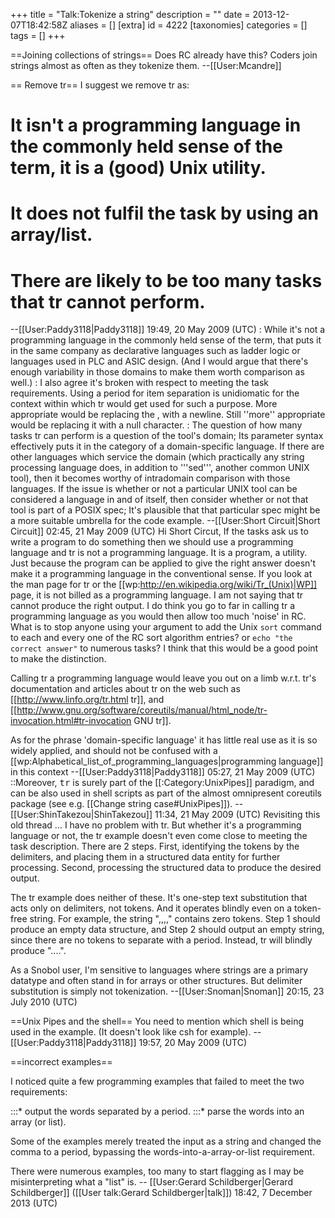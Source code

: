 +++
title = "Talk:Tokenize a string"
description = ""
date = 2013-12-07T18:42:58Z
aliases = []
[extra]
id = 4222
[taxonomies]
categories = []
tags = []
+++

==Joining collections of strings==
Does RC already have this? Coders join strings almost as often as they tokenize them. --[[User:Mcandre]]

== Remove tr==
I suggest we remove tr as:
# It isn't a programming language in the commonly held sense of the term, it is a (good) Unix utility.
# It does not fulfil the task by using an array/list.
# There are likely to be too many tasks that tr cannot perform.
--[[User:Paddy3118|Paddy3118]] 19:49, 20 May 2009 (UTC)
: While it's not a programming language in the commonly held sense of the term, that puts it in the same company as declarative languages such as ladder logic or languages used in PLC and ASIC design. (And I would argue that there's enough variability in those domains to make them worth comparison as well.)
: I also agree it's broken with respect to meeting the task requirements.  Using a period for item separation is unidiomatic for the context within which tr would get used for such a purpose.  More appropriate would be replacing the , with a newline.  Still ''more'' appropriate would be replacing it with a null character.
: The question of how many tasks tr can perform is a question of the tool's domain; Its parameter syntax effectively puts it in the category of a domain-specific language.  If there are other languages which service the domain (which practically any string processing language does, in addition to '''sed''', another common UNIX tool), then it becomes worthy of intradomain comparison with those languages.  If the issue is whether or not a particular UNIX tool can be considered a language in and of itself, then consider whether or not that tool is part of a POSIX spec; It's plausible that that particular spec might be a more suitable umbrella for the code example. --[[User:Short Circuit|Short Circuit]] 02:45, 21 May 2009 (UTC)
Hi Short Circut, If the tasks ask us to write a program to do something then we should use a programming language and tr is not a programming language. It is a program, a utility. Just because the program can be applied to give the right answer doesn't make it a programming language in the conventional sense. If you look at the man page for tr or the [[wp:http://en.wikipedia.org/wiki/Tr_(Unix)|WP]] page, it is not billed as a programming language. I am not saying that tr cannot produce the right output. I do think you go to far in calling tr a programming language as you would then allow too much 'noise' in RC. What is to stop anyone using your argument to add the Unix <code>sort</code> command to each and every one of the RC sort algorithm entries? or <code>echo "the correct answer"</code> to numerous tasks? I think that this would be a good point to make the distinction.

Calling tr a programming language would leave you out on a limb w.r.t. tr's documentation and articles about tr on the web such as [[http://www.linfo.org/tr.html tr]], and [[http://www.gnu.org/software/coreutils/manual/html_node/tr-invocation.html#tr-invocation GNU tr]].

As for the phrase 'domain-specific language' it has little real use as it is so widely applied, and should not be confused with a [[wp:Alphabetical_list_of_programming_languages|programming language]] in this context --[[User:Paddy3118|Paddy3118]] 05:27, 21 May 2009 (UTC)
::Moreover, <tt>tr</tt> is surely part of the [[:Category:UnixPipes]] paradigm, and can be also used in shell scripts as part of the almost omnipresent coreutils package (see e.g. [[Change string case#UnixPipes]]). --[[User:ShinTakezou|ShinTakezou]] 11:34, 21 May 2009 (UTC)
Revisiting this old thread ... I have no problem with tr. But whether it's a programming language or not, the tr example doesn't even come close to meeting the task description. There are 2 steps. First, identifying the tokens by the delimiters, and placing them in a structured data entity for further processing. Second, processing the structured data to produce the desired output.

The tr example does neither of these. It's one-step text substitution that acts only on delimiters, not tokens. And it operates blindly even on a token-free string. For example, the string ",,,," contains zero tokens. Step 1 should produce an empty data structure, and Step 2 should output an empty string, since there are no tokens to separate with a period. Instead, tr will blindly produce "....".

As a Snobol user, I'm sensitive to languages where strings are a primary datatype and often stand in for arrays or other structures. But delimiter substitution is simply not tokenization. --[[User:Snoman|Snoman]] 20:15, 23 July 2010 (UTC)

==Unix Pipes and the shell==
You need to mention which shell is being used in the example. (It doesn't look like csh for example). --[[User:Paddy3118|Paddy3118]] 19:57, 20 May 2009 (UTC)

==incorrect examples==

I noticed quite a few programming examples that failed to meet the two requirements:

:::* output the words separated by a period.
:::* parse the words into an array (or list).

Some of the examples merely treated the input as a string and changed the
comma to a period, bypassing the words-into-a-array-or-list requirement. 

There were numerous examples, too many to start flagging as I may be misinterpreting what a "list" is. -- [[User:Gerard Schildberger|Gerard Schildberger]] ([[User talk:Gerard Schildberger|talk]]) 18:42, 7 December 2013 (UTC)
